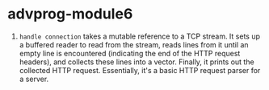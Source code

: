 # advprog-module6

1. `handle connection` takes a mutable reference to a TCP stream. It sets up a buffered reader to read from the stream, reads lines from it until an empty line is encountered (indicating the end of the HTTP request headers), and collects these lines into a vector. Finally, it prints out the collected HTTP request. Essentially, it's a basic HTTP request parser for a server.
